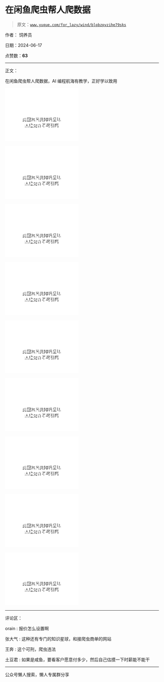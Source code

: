 # 在闲鱼爬虫帮人爬数据

> 原文：[`www.yuque.com/for_lazy/wind/blpbzpvzihe79sks`](https://www.yuque.com/for_lazy/wind/blpbzpvzihe79sks)

作者： 饲养员

日期：2024-06-17

点赞数：**63**

* * *

正文：

在闲鱼爬虫帮人爬数据，AI 编程航海有教学，正好学以致用

![](img/5e3b595c103af0d791d95f98bcb71742.png "None")

![](img/31c00fa3990a31ba5aecbab69206fae2.png "None")

![](img/facc1df5b49ce6f1d9621545a4b40fa7.png "None")

![](img/10d31d7b82c571326d2b75199c3d62f3.png "None")

![](img/5f22ff877ee48d4a7141ff235dde3fe3.png "None")

![](img/a69546fdce421b15c537b47ac79a0c5e.png "None")

![](img/5ddc6206424949cd7f13c314493fa322.png "None")

![](img/2cf0a6d24faad12eefe6a3dabb834f39.png "None")

![](img/509a271df274e8c793d54f87c28638eb.png "None")

* * *

评论区：

orain : 报价怎么设置啊

张大气 : 这种还有专门的知识星球，和接爬虫商单的网站

王奔 : 这个可刑，爬虫违法

土豆君 : 如果是咸鱼，要看客户愿意付多少，然后自己估摸一下时薪能不能干

* * *

公众号懒人搜索，懒人专属群分享